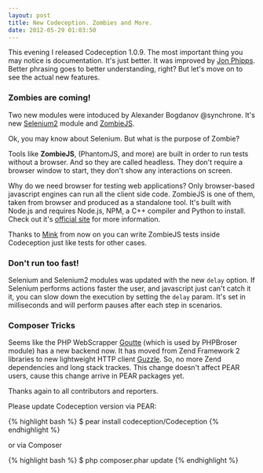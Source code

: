 ```yaml
---
layout: post
title: New Codeception. Zombies and More.
date: 2012-05-29 01:03:50
---
```


This evening I released Codeception 1.0.9. The most important thing you may notice is documentation. It's just better. It was improved by [Jon Phipps](https://github.com/jonphipps). Better phrasing goes to better understanding, right? But let's move on to see the actual new features.

### Zombies are coming!

Two new modules were intoduced by Alexander Bogdanov @synchrone. It's new [Selenium2](https://codeception.com/docs/modules/Selenium2) module and [ZombieJS](https://codeception.com/docs/modules/ZombieJS). 

Ok, you may know about Selenium. But what is the purpose of Zombie?

Tools like __ZombieJS__, (PhantomJS, and more) are built in order to run tests without a browser. And so they are called headless. They don't require a browser window to start, they don't show any interactions on screen.

Why do we need browser for testing web applications? Only browser-based javascript engines can run all the client side code. ZombieJS is one of them, taken from browser and produced as a standalone tool. It's built with Node.js and requires Node.js, NPM, a C++ compiler and Python to install. Check out it's [official site](https://zombie.js.org/) for more information. 

Thanks to [Mink](https://mink.behat.org) from now on you can write ZombieJS tests inside Codeception just like tests for other cases. 

### Don't run too fast!

Selenium and Selenium2 modules was updated with the new ```delay``` option. If Selenium performs actions faster the user, and javascript just can't catch it it, you can slow down the execution by setting the ```delay``` param. It's set in milliseconds and will perform pauses after each step in scenarios.

### Composer Tricks

Seems like the PHP WebScrapper [Goutte](https://github.com/fabpot/Goutte) (which is used by PHPBroser module) has a new backend now. It has moved from Zend Framework 2 libraries to new lightweight HTTP client [Guzzle](https://guzzlephp.org/). So, no more Zend dependencies and long stack trackes. This change doesn't affect PEAR users, cause this change arrive in PEAR packages yet.


Thanks again to all contributors and reporters.

Please update Codeception version via PEAR:

{% highlight bash %}
$ pear install codeception/Codeception
{% endhighlight %}

or via Composer

{% highlight bash %}
$ php composer.phar update
{% endhighlight %}
